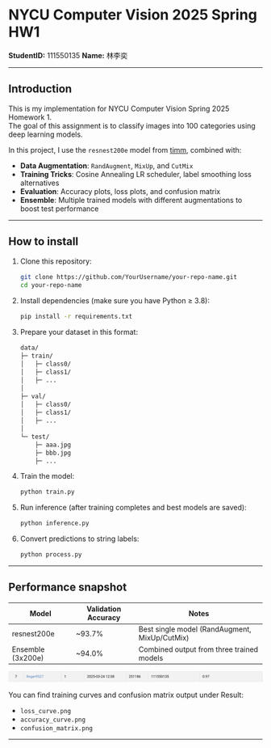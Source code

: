 # NYCU Computer Vision 2025 Spring HW1

**StudentID:** 111550135 
**Name:** 林李奕

---

## Introduction

This is my implementation for NYCU Computer Vision Spring 2025 Homework 1.  
The goal of this assignment is to classify images into 100 categories using deep learning models.

In this project, I use the `resnest200e` model from [timm](https://github.com/huggingface/pytorch-image-models), combined with:

- **Data Augmentation**: `RandAugment`, `MixUp`, and `CutMix`
- **Training Tricks**: Cosine Annealing LR scheduler, label smoothing loss alternatives
- **Evaluation**: Accuracy plots, loss plots, and confusion matrix
- **Ensemble**: Multiple trained models with different augmentations to boost test performance

---

## How to install

1. Clone this repository:

    ```bash
    git clone https://github.com/YourUsername/your-repo-name.git
    cd your-repo-name
    ```

2. Install dependencies (make sure you have Python ≥ 3.8):

    ```bash
    pip install -r requirements.txt
    ```

3. Prepare your dataset in this format:

    ```
    data/
    ├─ train/
    │   ├─ class0/
    │   ├─ class1/
    │   ├─ ...
    │   
    ├─ val/
    │   ├─ class0/
    │   ├─ class1/
    │   ├─ ...
    │
    └─ test/
        ├─ aaa.jpg
        ├─ bbb.jpg
        ├─ ...

    ```

4. Train the model:

    ```bash
    python train.py
    ```

5. Run inference (after training completes and best models are saved):

    ```bash
    python inference.py
    ```

6. Convert predictions to string labels:

    ```bash
    python process.py
    ```

---

## Performance snapshot

| Model             | Validation Accuracy | Notes                                       |
|------------------|---------------------|---------------------------------------------|
| resnest200e       | ~93.7%              | Best single model (RandAugment, MixUp/CutMix) |
| Ensemble (3x200e) | ~94.0%              | Combined output from three trained models   |

![leaderboard snapshot](results/snapshot.png)

You can find training curves and confusion matrix output under Result:

- `loss_curve.png`
- `accuracy_curve.png`
- `confusion_matrix.png`

---
